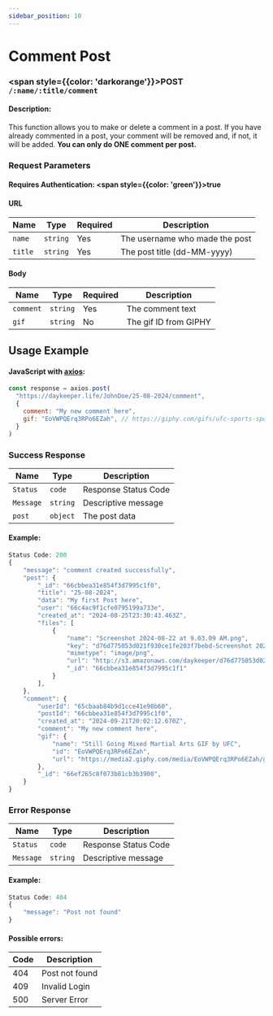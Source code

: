```yaml
---
sidebar_position: 10
---
```


# Comment Post

### <span style={{color: 'darkorange'}}>POST</span> `/:name/:title/comment`

#### Description:

This function allows you to make or delete a comment in a post. If you have already commented in a post, your comment will be removed and, if not, it will be added. <strong>You can only do ONE comment per post.</strong>

### Request Parameters

#### Requires Authentication: <span style={{color: 'green'}}>true</span>

#### URL

| Name    | Type     | Required | Description                    |
| ------- | -------- | -------- | ------------------------------ |
| `name`  | `string` | Yes      | The username who made the post |
| `title` | `string` | Yes      | The post title (dd-MM-yyyy)    |

#### Body

| Name      | Type     | Required | Description           |
| --------- | -------- | -------- | --------------------- |
| `comment` | `string` | Yes      | The comment text      |
| `gif`     | `string` | No       | The gif ID from GIPHY |

## Usage Example

#### JavaScript with <a href="https://axios-http.com/docs/intro">axios</a>:

```javascript
const response = axios.post(
  "https://daykeeper.life/JohnDoe/25-08-2024/comment",
  {
    comment: "My new comment here",
    gif: "EoVWPQErq3RPo6EZah", // https://giphy.com/gifs/ufc-sports-sport-mma-GgCQw4TGi4GXc3jxV9
  }
)
```

### Success Response

| Name      | Type     | Description          |
| --------- | -------- | -------------------- |
| `Status`  | `code`   | Response Status Code |
| `Message` | `string` | Descriptive message  |
| `post`    | `object` | The post data        |

#### Example:

```javascript
Status Code: 200
{
    "message": "comment created successfully",
    "post": {
        "_id": "66cbbea31e854f3d7995c1f0",
        "title": "25-08-2024",
        "data": "My first Post here",
        "user": "66c4ac9f1cfe0795199a733e",
        "created_at": "2024-08-25T23:30:43.463Z",
        "files": [
            {
                "name": "Screenshot 2024-08-22 at 9.03.09 AM.png",
                "key": "d76d775053d021f930ce1fe203f7bebd-Screenshot 2024-08-22 at 9.03.09 AM.png",
                "mimetype": "image/png",
                "url": "http://s3.amazonaws.com/daykeeper/d76d775053d021f930ce1fe203f7bebd-Screenshot%202024-08-22%20at%209.03.09%E2%80%AFAM.png",
                "_id": "66cbbea31e854f3d7995c1f1"
            }
        ],
    },
    "comment": {
        "userId": "65cbaab84b9d1cce41e98b60",
        "postId": "66cbbea31e854f3d7995c1f0",
        "created_at": "2024-09-21T20:02:12.670Z",
        "comment": "My new comment here",
        "gif": {
            "name": "Still Going Mixed Martial Arts GIF by UFC",
            "id": "EoVWPQErq3RPo6EZah",
            "url": "https://media2.giphy.com/media/EoVWPQErq3RPo6EZah/giphy.gif?cid=57a8262exjosejqfobcgi7c6t5by7861k9xzk4xxn5lkea1u&ep=v1_gifs_gifId&rid=giphy.gif&ct=g"
        },
        "_id": "66ef265c8f073b81cb3b3900",
    }
}
```

### Error Response

| Name      | Type     | Description          |
| --------- | -------- | -------------------- |
| `Status`  | `code`   | Response Status Code |
| `Message` | `string` | Descriptive message  |

#### Example:

```javascript
Status Code: 404
{
    "message": "Post not found"
}
```

#### Possible errors:

| Code | Description    |
| ---- | -------------- |
| 404  | Post not found |
| 409  | Invalid Login  |
| 500  | Server Error   |
